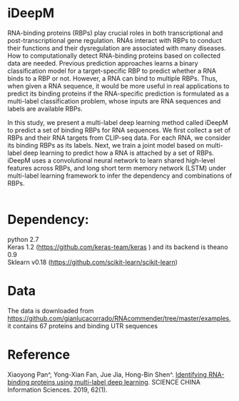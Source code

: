 # iDeepM
RNA-binding proteins (RBPs) play crucial roles in both transcriptional and post-transcriptional gene regulation. RNAs interact with RBPs to conduct their functions and their dysregulation are associated with many diseases. How to computationally detect RNA-binding proteins based on collected data are needed. Previous prediction approaches learns a binary classification model for a target-specific RBP to predict whether a RNA binds to a RBP or not.  However, a RNA can bind to multiple RBPs. Thus, when given a RNA sequence,  it would be more useful in real applications to predict its binding proteins if the RNA-specific prediction is formulated as a multi-label classification problem, whose inputs are RNA sequences and labels are available RBPs. <br>

In this study, we present a multi-label deep learning method called iDeepM to predict a set of binding RBPs for RNA sequences. We first collect a set of RBPs and their RNA targets from CLIP-seq data. For each RNA, we consider its binding RBPs as its labels. Next, we train a joint model based on multi-label deep learning to predict how a RNA is attached by a set of RBPs. iDeepM uses a convolutional neural network to learn shared high-level features across RBPs, and long short term memory network (LSTM) under multi-label learning framework to infer the dependency and combinations of RBPs. <br><br>

# Dependency:
python 2.7 <br>
Keras 1.2 (https://github.com/keras-team/keras ) and its backend is theano 0.9 <br>
Sklearn v0.18 (https://github.com/scikit-learn/scikit-learn)

# Data
The data is downloaded from https://github.com/gianlucacorrado/RNAcommender/tree/master/examples, it contains 67 proteins and binding UTR sequences

# Reference
Xiaoyong Pan^, Yong-Xian Fan, Jue Jia, Hong-Bin Shen^. <a href="https://link.springer.com/article/10.1007/s11432-018-9558-2">Identifying RNA-binding proteins using multi-label deep learning</a>. SCIENCE CHINA Information Sciences. 2019, 62(1). 
